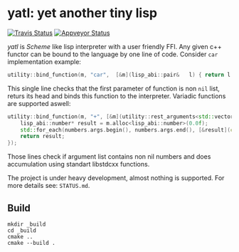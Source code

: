 # yatl: yet another tiny lisp
[![Travis Status](https://travis-ci.org/ivaigult/yatl.svg?branch=master)](https://travis-ci.org/ivaigult/yatl)
[![Appveyor Status](https://ci.appveyor.com/api/projects/status/github/ivaigult/yatl?svg=true)](https://ci.appveyor.com/project/ivaigult/yatl/branch/master)

_yatl_ is _Scheme_ like lisp interpreter with a user friendly FFI. Any given c++ functor can be bound to the language by one line of code. Consider `car` implementation example:
```c++
utility::bind_function(m, "car",  [&m](lisp_abi::pair&   l) { return l.value.head; });
```

This single line checks that the first parameter of function is non `nil` list, returs its head and binds this function to the interpreter. Variadic functions are supported aswell:
```c++
utility::bind_function(m, "+", [&m](utility::rest_arguments<std::vector<std::reference_wrapper<lisp_abi::number> > > numbers) {
    lisp_abi::number* result = m.alloc<lisp_abi::number>(0.0f);
    std::for_each(numbers.args.begin(), numbers.args.end(), [&result](const lisp_abi::number& n) { result->value += n.value; });
    return result;
});
```
Those lines check if argument list contains non nil numbers and does accumulation using standart libstdcxx functions.

The project is under heavy development, almost nothing is supported. For more details see: `STATUS.md`.

## Build
```
mkdir _build
cd _build
cmake ..
cmake --build .
```
